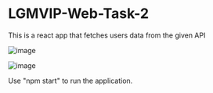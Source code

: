 # LGMVIP-Web-Task-2
This is a react app that fetches users data from the given API

![image](https://github.com/devadharshan-s/LGMVIP-Web-Task-2/assets/104019511/ddd7fc9a-ecbd-493e-adda-af4e91000d79)

![image](https://github.com/devadharshan-s/LGMVIP-Web-Task-2/assets/104019511/a337d6d9-614f-4318-8c8f-6ca0edeb636f)

Use "npm start" to run the application.

